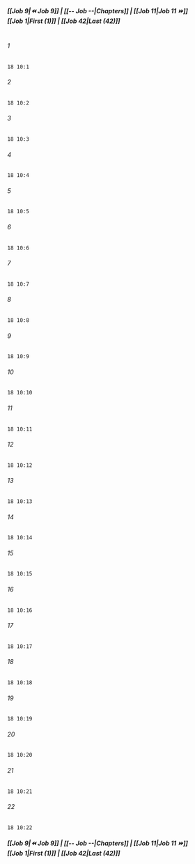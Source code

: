 
##### **[[Job 9|⏪ Job 9]] | [[-- Job --|Chapters]] | [[Job 11|Job 11 ⏩]]**<br>**[[Job 1|First (1)]] | [[Job 42|Last (42)]]**<br><br>

###### 1
``` verse
18 10:1
```
###### 2
``` verse
18 10:2
```
###### 3
``` verse
18 10:3
```
###### 4
``` verse
18 10:4
```
###### 5
``` verse
18 10:5
```
###### 6
``` verse
18 10:6
```
###### 7
``` verse
18 10:7
```
###### 8
``` verse
18 10:8
```
###### 9
``` verse
18 10:9
```
###### 10
``` verse
18 10:10
```
###### 11
``` verse
18 10:11
```
###### 12
``` verse
18 10:12
```
###### 13
``` verse
18 10:13
```
###### 14
``` verse
18 10:14
```
###### 15
``` verse
18 10:15
```
###### 16
``` verse
18 10:16
```
###### 17
``` verse
18 10:17
```
###### 18
``` verse
18 10:18
```
###### 19
``` verse
18 10:19
```
###### 20
``` verse
18 10:20
```
###### 21
``` verse
18 10:21
```
###### 22
``` verse
18 10:22
```

##### **[[Job 9|⏪ Job 9]] | [[-- Job --|Chapters]] | [[Job 11|Job 11 ⏩]]**<br>**[[Job 1|First (1)]] | [[Job 42|Last (42)]]**
